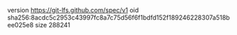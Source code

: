 version https://git-lfs.github.com/spec/v1
oid sha256:8acdc5c2953c43997fc8a7c75d56f6f1bdfd152f189246228307a518bee025e8
size 288241

